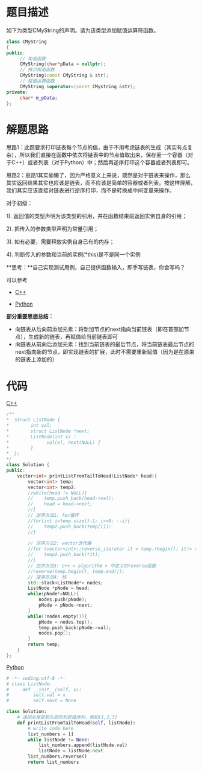 # 题目描述

如下为类型CMyString的声明。请为该类型添加赋值运算符函数。
```c++
class CMyString
{
public:
     // 构造函数
     CMyString(char*pData = nullptr);
     // 拷贝构造函数
     CMyString(const CMyString & str);
     // 赋值运算函数
     CMyString &operator=(const CMystring &str);
private:
     char* m_pData;
};
```

# 解题思路

思路1：此题要求打印链表每个节点的值，由于不用考虑链表的生成（其实有点复杂），所以我们直接在函数中依次将链表中的节点值取出来，保存至一个容器（对于C++）或者列表（对于Python）中；然后再逆序打印这个容器或者列表即可。

思路2：思路1其实偷懒了，因为严格意义上来说，既然是对于链表来操作，那么其实返回结果其实也应该是链表，而不应该是简单的容器或者列表。按这样理解，我们其实应该直接对链表进行逆序打印，而不是转换成中间变量来操作。

对于初级：

  1). 返回值的类型声明为该类型的引用，并在函数结束前返回实例自身的引用；

  2). 把传入的参数类型声明为常量引用；

  3). 如有必要，需要释放实例自身已有的内存；

  4). 判断传入的参数和当前的实例(\*this)是不是同一个实例

**思考：**自己实现测试用例，自己提供函数输入，即手写链表，你会写吗？

可以参考

- [C++](CMyString.cpp)


- [Python](CMystring.py)

**部分重要思想总结：**

- 向链表从后向前添加元素：将新加节点的next指向当前链表（即在首部加节点），生成新的链表，再赋值给当前链表即可
- 向链表从前向后添加元素：找到当前链表的最后节点，将当前链表最后节点的next指向新的节点，即实现链表的扩展，此时不需要重新赋值（因为是在原来的链表上添加的）

# 代码

[C++](PrintListInReversedOrder.cpp)

```c++
/**
*  struct ListNode {
*        int val;
*        struct ListNode *next;
*        ListNode(int x) :
*              val(x), next(NULL) {
*        }
*  };
*/
class Solution {
public:
    vector<int> printListFromTailToHead(ListNode* head){
        vector<int> temp;
        vector<int> temp2;
        //while(head != NULL){
        //    temp.push_back(head->val);
        //    head = head->next;
        //}
        // 逆序方法1: for循环
        //for(int i=temp.size()-1; i>=0; --i){
        //    temp2.push_back(temp[i]);
        //}
        
        // 逆序方法2: vector迭代器
        //for (vector<int>::reverse_iterator it = temp.rbegin(); it!= temp.rend(); it++){
        //    temp2.push_back(*it);
        //}
        // 逆序方法3: C++ < algorithm > 中定义的reverse函数
        //reverse(temp.begin(), temp.end());
        // 逆序方法4: 栈
        std::stack<ListNode*> nodes;
        ListNode *pNode = head;
        while(pNode!=NULL){
            nodes.push(pNode);
            pNode = pNode->next;
        }
        while(!nodes.empty()){
            pNode = nodes.top();
            temp.push_back(pNode->val);
            nodes.pop();
        }
        return temp;
    }
};
```

[Python](PrintListInReversedOrder.py)

```python
# -*- coding:utf-8 -*-
# class ListNode:
#     def __init__(self, x):
#         self.val = x
#         self.next = None

class Solution:
    # 返回从尾部到头部的列表值序列，例如[1,2,3]
    def printListFromTailToHead(self, listNode):
        # write code here
        list_numbers = []
        while listNode != None:
            list_numbers.append(listNode.val)
            listNode = listNode.next
        list_numbers.reverse()
        return list_numbers
```



